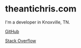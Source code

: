 # theantichris.com

I'm a developer in Knoxville, TN.

[GitHub](https://github.com/theantichris)

[Stack Overflow](https://stackoverflow.com/users/2312580/christopher-lamm)